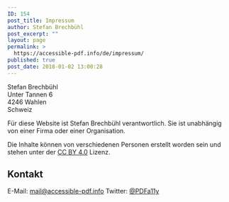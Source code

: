 ```yaml
---
ID: 154
post_title: Impressum
author: Stefan Brechbühl
post_excerpt: ""
layout: page
permalink: >
  https://accessible-pdf.info/de/impressum/
published: true
post_date: 2018-01-02 13:00:28
---
```

Stefan Brechbühl  
Unter Tannen 6  
4246 Wahlen  
Schweiz

Für diese Website ist Stefan Brechbühl verantwortlich. Sie ist unabhängig von einer Firma oder einer Organisation.

Die Inhalte können von verschiedenen Personen erstellt worden sein und stehen unter der [CC BY 4.0][1] Lizenz.

## Kontakt

E-Mail: <mail@accessible-pdf.info> Twitter: [@PDFa11y][2]

 [1]: https://creativecommons.org/licenses/by/4.0/deed.de
 [2]: https://twitter.com/PDFa11y